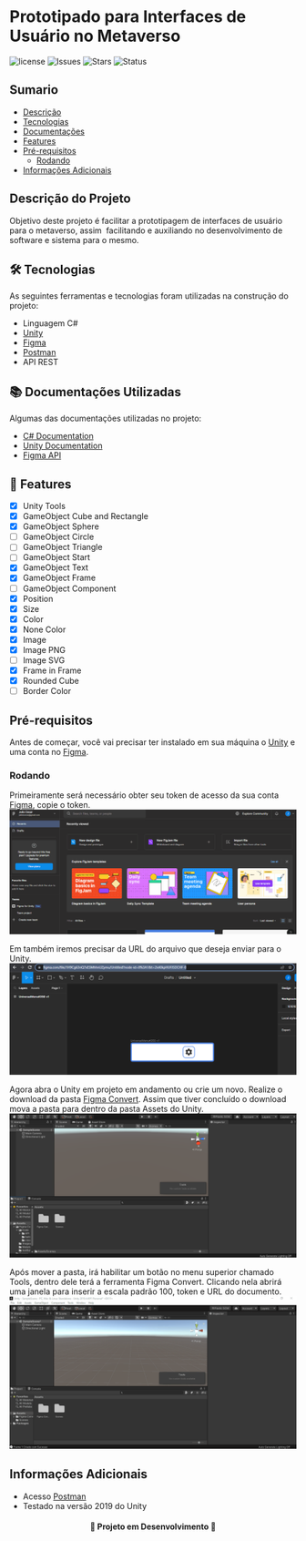 # Prototipado para Interfaces de Usuário no Metaverso

![license](https://img.shields.io/github/license/uramakilab/figma-vr-unity-converter) ![Issues](https://img.shields.io/github/issues/uramakilab/figma-vr-unity-converter) ![Stars](https://img.shields.io/github/stars/uramakilab/figma-vr-unity-converter) ![Status](https://img.shields.io/badge/status-Development-orange)


## Sumario
* [Descrição](#descrição-do-projeto)
* [Tecnologias](#tecnologias)
* [Documentações](#documentações-utilizadas)
* [Features](#features)
* [Pré-requisitos](#pré-requisitos)
    * [Rodando](#rodando)
* [Informações Adicionais](#informações-adicionais)

## Descrição do Projeto
Objetivo deste projeto é facilitar a prototipagem de interfaces de usuário para o metaverso, assim  facilitando e auxiliando no desenvolvimento de software e sistema para o mesmo.

## 🛠️ Tecnologias
As seguintes ferramentas e tecnologias foram utilizadas na construção do projeto:

* Linguagem C#
* [Unity](https://unity.com/pt)
* [Figma](https://figma.com/)
* [Postman](https://www.postman.com/)
* API REST

## 📚 Documentações Utilizadas
Algumas das documentações utilizadas no projeto:

* [C# Documentation](https://learn.microsoft.com/pt-br/dotnet/csharp/)
* [Unity Documentation](https://docs.unity.com/)
* [Figma API](https://www.figma.com/developers/api)

## 🔨 Features
* [x] Unity Tools
* [x] GameObject Cube and Rectangle
* [x] GameObject Sphere
* [ ] GameObject Circle
* [ ] GameObject Triangle
* [ ] GameObject Start
* [x] GameObject Text
* [x] GameObject Frame
* [ ] GameObject Component
* [x] Position
* [x] Size
* [x] Color
* [x] None Color
* [x] Image
* [x] Image PNG
* [ ] Image SVG
* [x] Frame in Frame
* [x] Rounded Cube
* [ ] Border Color

## Pré-requisitos
Antes de começar, você vai precisar ter instalado em sua máquina o [Unity](https://unity.com/pt) e uma conta no [Figma](https://figma.com/).

### Rodando
Primeiramente será necessário obter seu token de acesso da sua conta [Figma](https://figma.com/), copie o token.
<img src="/assets/getToken.gif">

Em também iremos precisar da URL do arquivo que deseja enviar para o Unity.
<img src="/assets/getUrl.png">

Agora abra o Unity em projeto em andamento ou crie um novo. Realize o download da pasta [Figma Convert](https://github.com/uramakilab/figma-vr-unity-converter/tree/main/Unity/Assets/Figma%20Converter).  Assim que tiver concluído o download mova a pasta para dentro da pasta Assets do Unity. 
<img src="/assets/pastaFigmaConvert.png">

Após mover a pasta, irá habilitar um botão no menu superior chamado Tools, dentro dele terá a ferramenta Figma Convert. Clicando nela abrirá uma janela para inserir a escala padrão 100, token e URL do documento. 
<img src="/assets/figmaConvert.gif">

## Informações Adicionais

- Acesso [Postman](https://orange-space-957236.postman.co/workspace/Prototipado-para-interfaces-de-~d9f0f502-42b6-4da1-b34c-cacaf76b84bf/collection/21577195-86734ae6-cf68-4ac8-8aee-78992c835af9?action=share&creator=21577195)
- Testado na versão 2019 do Unity


<h4 align="center">🚧 Projeto em Desenvolvimento 🚧</h4>